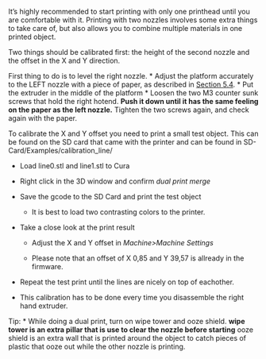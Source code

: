 It’s highly recommended to start printing with only one printhead until you are comfortable with it. Printing with two nozzles involves some extra things to take care of, but also allows you to combine multiple materials in one printed object.

Two things should be calibrated first: the height of the second nozzle and the offset in the X and Y direction.

First thing to do is to level the right nozzle. \* Adjust the platform accurately to the LEFT nozzle with a piece of paper, as described in [Section 5.4](https://github.com/laydrop/i3-Berlin/wiki/Section-5.4-Calibrating-the-Print-Platform). \* Put the extruder in the middle of the platform \* Loosen the two M3 counter sunk screws that hold the right hotend. **Push it down until it has the same feeling on the paper as the left nozzle.** Tighten the two screws again, and check again with the paper.

To calibrate the X and Y offset you need to print a small test object. This can be found on the SD card that came with the printer and can be found in SD-Card/Examples/calibration\_line/

-   Load line0.stl and line1.stl to Cura

-   Right click in the 3D window and confirm *dual print merge*

-   Save the gcode to the SD Card and print the test object

    -   It is best to load two contrasting colors to the printer.

-   Take a close look at the print result

    -   Adjust the X and Y offset in *Machine&gt;Machine Settings*

    -   Please note that an offset of X 0,85 and Y 39,57 is allready in the firmware.

-   Repeat the test print until the lines are nicely on top of eachother.

-   This calibration has to be done every time you disassemble the right hand extruder.

Tip: \* While doing a dual print, turn on wipe tower and ooze shield. **wipe tower is an extra pillar that is use to clear the nozzle before starting** ooze shield is an extra wall that is printed around the object to catch pieces of plastic that ooze out while the other nozzle is printing.
